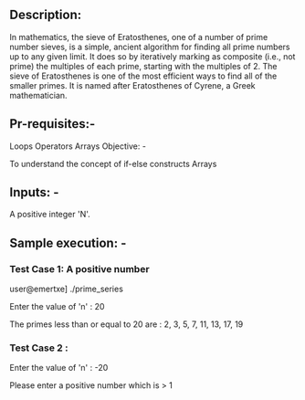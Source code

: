 ## Description:

In mathematics, the sieve of Eratosthenes, one of a number of prime number sieves, is a simple, ancient algorithm for finding all prime numbers up to any given limit. It does so by iteratively marking as composite (i.e., not prime) the multiples of each prime, starting with the multiples of 2.
The sieve of Eratosthenes is one of the most efficient ways to find all of the smaller primes. It is named after Eratosthenes of Cyrene, a Greek mathematician.
## Pr-requisites:-

Loops
Operators
Arrays
Objective: -

To understand the concept of if-else constructs
Arrays
## Inputs: -

A positive integer 'N'. 
## Sample execution: -
### Test Case 1: A positive number
user@emertxe] ./prime_series

Enter the value of 'n' : 20

The primes less than or equal to 20 are : 2, 3, 5, 7, 11, 13, 17, 19
### Test Case 2 :

Enter the value of 'n' : -20

Please enter a positive number which is > 1
